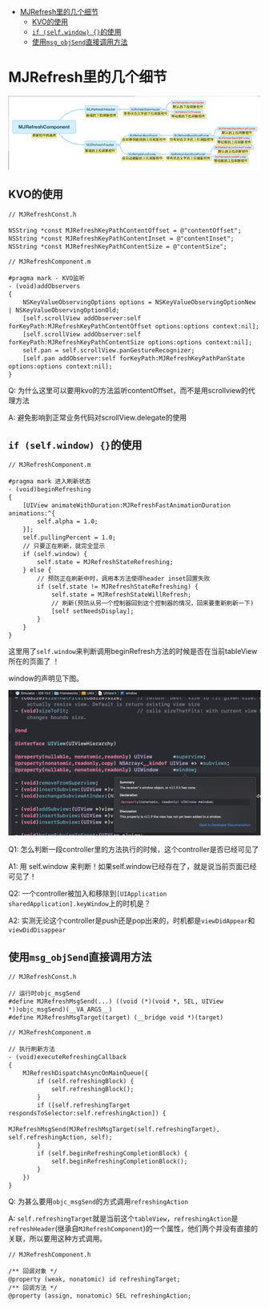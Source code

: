 - [MJRefresh里的几个细节](#mjrefresh%e9%87%8c%e7%9a%84%e5%87%a0%e4%b8%aa%e7%bb%86%e8%8a%82)
  - [KVO的使用](#kvo%e7%9a%84%e4%bd%bf%e7%94%a8)
  - [`if (self.window) {}`的使用](#if-selfwindow-%e7%9a%84%e4%bd%bf%e7%94%a8)
  - [使用`msg_objSend`直接调用方法](#%e4%bd%bf%e7%94%a8msgobjsend%e7%9b%b4%e6%8e%a5%e8%b0%83%e7%94%a8%e6%96%b9%e6%b3%95)
# MJRefresh里的几个细节

![](../../src/imgs/ios/mjrefresh_classes.png)

## KVO的使用

```objc
// MJRefreshConst.h

NSString *const MJRefreshKeyPathContentOffset = @"contentOffset";
NSString *const MJRefreshKeyPathContentInset = @"contentInset";
NSString *const MJRefreshKeyPathContentSize = @"contentSize";
```

```objc
// MJRefreshComponent.m

#pragma mark - KVO监听
- (void)addObservers
{
    NSKeyValueObservingOptions options = NSKeyValueObservingOptionNew | NSKeyValueObservingOptionOld;
    [self.scrollView addObserver:self forKeyPath:MJRefreshKeyPathContentOffset options:options context:nil];
    [self.scrollView addObserver:self forKeyPath:MJRefreshKeyPathContentSize options:options context:nil];
    self.pan = self.scrollView.panGestureRecognizer;
    [self.pan addObserver:self forKeyPath:MJRefreshKeyPathPanState options:options context:nil];
}
```

Q: 为什么这里可以要用kvo的方法监听contentOffset，而不是用scrollview的代理方法

A: 避免影响到正常业务代码对scrollView.delegate的使用

## `if (self.window) {}`的使用
```objc
// MJRefreshComponent.m

#pragma mark 进入刷新状态
- (void)beginRefreshing
{
    [UIView animateWithDuration:MJRefreshFastAnimationDuration animations:^{
        self.alpha = 1.0;
    }];
    self.pullingPercent = 1.0;
    // 只要正在刷新，就完全显示
    if (self.window) {
        self.state = MJRefreshStateRefreshing;
    } else {
        // 预防正在刷新中时，调用本方法使得header inset回置失败
        if (self.state != MJRefreshStateRefreshing) {
            self.state = MJRefreshStateWillRefresh;
            // 刷新(预防从另一个控制器回到这个控制器的情况，回来要重新刷新一下)
            [self setNeedsDisplay];
        }
    }
}
```

这里用了`self.window`来判断调用beginRefresh方法的时候是否在当前tableView所在的页面了 ！ 

window的声明见下图。 

![](../../src/imgs/ios/self_window.png)

Q1: 怎么判断一段controller里的方法执行的时候，这个controller是否已经可见了

A1: 用 self.window 来判断！如果self.window已经存在了，就是说当前页面已经可见了！


Q2: 一个controller被加入和移除到`[UIApplication sharedApplication].keyWindow`上的时机是？

A2: 实测无论这个controller是push还是pop出来的，时机都是`viewDidAppear`和`viewDidDisappear`


## 使用`msg_objSend`直接调用方法

```objc
// MJRefreshConst.h

// 运行时objc_msgSend
#define MJRefreshMsgSend(...) ((void (*)(void *, SEL, UIView *))objc_msgSend)(__VA_ARGS__)
#define MJRefreshMsgTarget(target) (__bridge void *)(target)
```

```objc
// MJRefreshComponent.m

// 执行刷新方法
- (void)executeRefreshingCallback
{
    MJRefreshDispatchAsyncOnMainQueue({
        if (self.refreshingBlock) {
            self.refreshingBlock();
        }
        if ([self.refreshingTarget respondsToSelector:self.refreshingAction]) {
            MJRefreshMsgSend(MJRefreshMsgTarget(self.refreshingTarget), self.refreshingAction, self);
        }
        if (self.beginRefreshingCompletionBlock) {
            self.beginRefreshingCompletionBlock();
        }
    })
}
```

Q: 为甚么要用`objc_msgSend`的方式调用`refreshingAction`

A: `self.refreshingTarget`就是当前这个`tableView`，`refreshingAction`是`refreshHeader`(继承自`MJRefreshComponent`)的一个属性，他们两个并没有直接的关联，所以要用这种方式调用。

```objc
// MJRefreshComponent.h

/** 回调对象 */
@property (weak, nonatomic) id refreshingTarget;
/** 回调方法 */
@property (assign, nonatomic) SEL refreshingAction;
```

